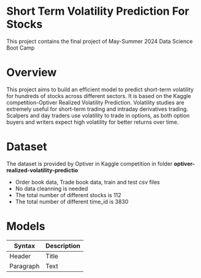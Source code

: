 # Short Term Volatility Prediction For Stocks
This project contains the final project of May-Summer 2024 Data Science Boot Camp

# Overview
This project aims to build an efficient model to predict short-term volatility for hundreds of stocks across different sectors. It is based on the Kaggle competition-Optiver Realized Volatility Prediction. Volatility studies are extremely useful for short-term trading and intraday derivatives trading. Scalpers and day traders use volatility to trade in options, as both option buyers and writers expect high volatility for better returns over time.

# Dataset
The dataset is provided by Optiver in Kaggle competition in folder **optiver-realized-volatility-predictio**
- Order book data, Trade book data, train and test csv files
- No data cleanning is needed
- The total number of different stocks is 112
- The total number of different time\_id is 3830

# Models
| Syntax | Description |
| ----------- | ----------- |
| Header | Title |
| Paragraph | Text |



